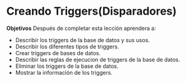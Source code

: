 # Creando Triggers(Disparadores)
**Objetivos**
Después de completar esta lección aprendera a:
- Describir los triggers de la base de datos y sus usos.
- Describir los diferentes tipos de triggers.
- Crear triggers de bases de datos.
- Describir las reglas de ejecucion de triggers de la base de datos.
- Eliminar los triggers de la base de datos.
- Mostrar la información de los triggers.

